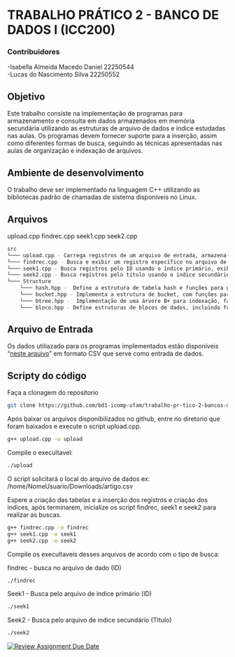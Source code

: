 # TRABALHO PRÁTICO 2 - BANCO DE DADOS I (ICC200)
### Contribuidores
-Isabella Almeida Macedo Daniel 22250544 \
-Lucas do Nascimento Silva 22250552


## Objetivo
Este trabalho consiste na implementação de programas para armazenamento e consulta em  dados armazenados em memória secundária utilizando as estruturas de arquivo de dados e índice estudadas nas aulas. Os programas devem fornecer suporte para a inserção, assim como diferentes formas de busca, seguindo as técnicas apresentadas nas aulas de organização e indexação de arquivos.


## Ambiente de desenvolvimento

O trabalho deve ser implementado na linguagem C++ utilizando as bibliotecas padrão de chamadas de sistema disponíveis no Linux.

## Arquivos

upload.cpp
findrec.cpp
seek1.cpp
seek2.cpp

```sh
src
└─── upload.cpp - Carrega registros de um arquivo de entrada, armazena-os em uma tabela hash e cria índices B+.
└─── findrec.cpp - Busca e exibir um registro específico no arquivo de dados binário, com base no ID do registro.
└─── seek1.cpp - Busca registros pelo ID usando o índice primário, exibindo o registro e o número de blocos lidos.
└─── seek2.cpp - Busca registros pelo título usando o índice secundário e exibe o registro encontrado junto com informações de acesso.
└─── Structure 
    └─── hash.hpp -  Define a estrutura de tabela hash e funções para gerar índices e inserir registros.
    └─── bucket.hpp - Implementa a estrutura de bucket, com funções para manipular blocos de dados em buckets e armazená-los em um arquivo binário.
    └─── btree.hpp -  Implementação de uma árvore B+ para indexação, facilitando a busca e organização de registros em disco.
    └─── bloco.hpp - Define estruturas de blocos de dados, incluindo funções para criar e gerenciar blocos que armazenam registros
```


## Arquivo de Entrada

Os dados utiliazado para os programas implementados estão disponíveis “[neste arquivo](https://drive.google.com/file/d/1EVoP0d9Wwzj1O6eoFIkel9I3cpe43Gbv/view?usp=sharing)”  em formato CSV que serve como entrada de dados.


## Scripty do código

Faça a clonagem do repositorio 
  
```sh
git clone https://github.com/bd1-icomp-ufam/trabalho-pr-tico-2-bancos-de-dados-2024-2-tp1-isabella-lucas_nascimento
```

Após baixar os arquivos disponibilizados no github, entre no diretorio que foram baixados e execute o script upload.cpp.
```sh
g++ upload.cpp -o upload
```
Compile o execultavel:

```sh
./upload
```

O script solicitará o local do arquivo de dados
ex: /home/NomeUsuario/Downloads/artigo.csv

Espere a criação das tabelas e a inserção dos registros e criação dos indices, após terminarem, inicialize os script findrec, seek1 e seek2 para realizar as buscas.
```sh
g++ findrec.cpp -o findrec
g++ seek1.cpp -o seek1
g++ seek2.cpp -o seek2
```
Compile os execultaveis desses arquivos de acordo com o tipo de busca:

findrec - busca no arquivo de dado (ID)

```sh
./findrec
```

Seek1 - Busca pelo arquivo de indice primário (ID)

```sh
./seek1 
```

Seek2 - Busca pelo arquivo de indice secundário (TItulo)
```sh
./seek2
```


[![Review Assignment Due Date](https://classroom.github.com/assets/deadline-readme-button-22041afd0340ce965d47ae6ef1cefeee28c7c493a6346c4f15d667ab976d596c.svg)](https://classroom.github.com/a/qqQZEoeb)
